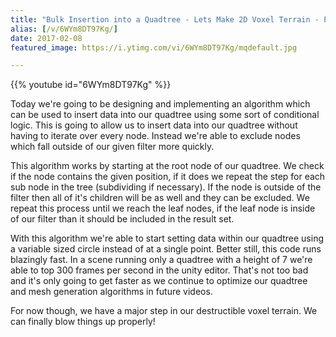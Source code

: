 ```yaml
---
title: "Bulk Insertion into a Quadtree - Lets Make 2D Voxel Terrain - Part 7"
alias: [/v/6WYm8DT97Kg/]
date: 2017-02-08
featured_image: https://i.ytimg.com/vi/6WYm8DT97Kg/mqdefault.jpg

---
```


{{% youtube id="6WYm8DT97Kg" %}}

Today we're going to be designing and implementing an algorithm which can be used to insert data into our quadtree using some sort of conditional logic. This is going to allow us to insert data into our quadtree without having to iterate over every node. Instead we're able to exclude nodes which fall outside of our given filter more quickly.

This algorithm works by starting at the root node of our quadtree. We check if the node contains the given position, if it does we repeat the step for each sub node in the tree (subdividing if necessary). If the node is outside of the filter then all of it's children will be as well and they can be excluded. We repeat this process until we reach the leaf nodes, if the leaf node is inside of our filter than it should be included in the result set.

With this algorithm we're able to start setting data within our quadtree using a variable sized circle instead of at a single point. Better still, this code runs blazingly fast. In a scene running only a quadtree with a height of 7 we're able to top 300 frames per second in the unity editor. That's not too bad and it's only going to get faster as we continue to optimize our quadtree and mesh generation algorithms in future videos.

For now though, we have a major step in our destructible voxel terrain. We can finally blow things up properly!